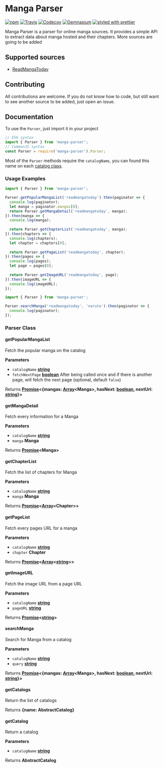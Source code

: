 # Manga Parser

[![npm](https://img.shields.io/npm/v/manga-parser.svg?style=flat-square)](https://www.npmjs.com/package/manga-parser) [![Travis](https://img.shields.io/travis/na-ji/node-manga-parser.svg?style=flat-square)](https://travis-ci.org/na-ji/node-manga-parser) [![Codecov](https://img.shields.io/codecov/c/github/na-ji/node-manga-parser.svg?style=flat-square)](https://codecov.io/gh/na-ji/node-manga-parser) [![Gemnasium](https://img.shields.io/gemnasium/na-ji/node-manga-parser.svg?style=flat-square)](https://gemnasium.com/github.com/na-ji/node-manga-parser) [![styled with prettier](https://img.shields.io/badge/styled_with-prettier-ff69b4.svg?style=flat-square)](https://github.com/prettier/prettier)

Manga Parser is a parser for online manga sources. It provides a simple API to extract data about manga hosted and their chapters. More sources are going to be added

## Supported sources

-   [ReadMangaToday](http://www.readmanga.today/)

## Contributing

All contributions are welcome. If you do not know how to code, but still want to see another source to be added, just open an issue.

## Documentation

To use the `Parser`, just import it in your project

```javascript
// ES6 syntax
import { Parser } from 'manga-parser';
// CommonJS syntax
const Parser = require('manga-parser').Parser;
```

Most of the `Parser` methods require the `catalogName`, you can found this name on each [catalog class](https://github.com/na-ji/node-manga-parser/tree/master/src/sites).

### Usage Examples

```javascript
import { Parser } from 'manga-parser';

Parser.getPopularMangaList('readmangatoday').then(paginator => {
  console.log(paginator);
  let manga = paginator.mangas[0];
  return Parser.getMangaDetail('readmangatoday', manga);
}).then(manga => {
  console.log(manga);
  
  return Parser.getChapterList('readmangatoday', manga);
}).then(chapters => {
  console.log(chapters);
  let chapter = chapters[0];
  
  return Parser.getPageList('readmangatoday', chapter);
}).then(pages => {
  console.log(pages);
  let page = pages[0];
  
  return Parser.getImageURL('readmangatoday', page);
}).then(imageURL => {
  console.log(imageURL);
});
```

```javascript
import { Parser } from 'manga-parser';

Parser.searchManga('readmangatoday', 'naruto').then(paginator => {
  console.log(paginator);
});
```

### Parser Class

<!-- Generated by documentation.js. Update this documentation by updating the source code. -->

#### getPopularMangaList

Fetch the popular manga on the catalog

**Parameters**

-   `catalogName` **[string](https://developer.mozilla.org/en-US/docs/Web/JavaScript/Reference/Global_Objects/String)** 
-   `fetchNextPage` **[boolean](https://developer.mozilla.org/en-US/docs/Web/JavaScript/Reference/Global_Objects/Boolean)** After being called once and if there is another page, will fetch the next page (optional, default `false`)

Returns **[Promise](https://developer.mozilla.org/en-US/docs/Web/JavaScript/Reference/Global_Objects/Promise)&lt;{mangas: [Array](https://developer.mozilla.org/en-US/docs/Web/JavaScript/Reference/Global_Objects/Array)&lt;Manga>, hasNext: [boolean](https://developer.mozilla.org/en-US/docs/Web/JavaScript/Reference/Global_Objects/Boolean), nextUrl: [string](https://developer.mozilla.org/en-US/docs/Web/JavaScript/Reference/Global_Objects/String)}>** 

#### getMangaDetail

Fetch every information for a Manga

**Parameters**

-   `catalogName` **[string](https://developer.mozilla.org/en-US/docs/Web/JavaScript/Reference/Global_Objects/String)** 
-   `manga` **Manga** 

Returns **[Promise](https://developer.mozilla.org/en-US/docs/Web/JavaScript/Reference/Global_Objects/Promise)&lt;Manga>** 

#### getChapterList

Fetch the list of chapters for Manga

**Parameters**

-   `catalogName` **[string](https://developer.mozilla.org/en-US/docs/Web/JavaScript/Reference/Global_Objects/String)** 
-   `manga` **Manga** 

Returns **[Promise](https://developer.mozilla.org/en-US/docs/Web/JavaScript/Reference/Global_Objects/Promise)&lt;[Array](https://developer.mozilla.org/en-US/docs/Web/JavaScript/Reference/Global_Objects/Array)&lt;Chapter>>** 

#### getPageList

Fetch every pages URL for a manga

**Parameters**

-   `catalogName` **[string](https://developer.mozilla.org/en-US/docs/Web/JavaScript/Reference/Global_Objects/String)** 
-   `chapter` **Chapter** 

Returns **[Promise](https://developer.mozilla.org/en-US/docs/Web/JavaScript/Reference/Global_Objects/Promise)&lt;[Array](https://developer.mozilla.org/en-US/docs/Web/JavaScript/Reference/Global_Objects/Array)&lt;[string](https://developer.mozilla.org/en-US/docs/Web/JavaScript/Reference/Global_Objects/String)>>** 

#### getImageURL

Fetch the image URL from a page URL

**Parameters**

-   `catalogName` **[string](https://developer.mozilla.org/en-US/docs/Web/JavaScript/Reference/Global_Objects/String)** 
-   `pageURL` **[string](https://developer.mozilla.org/en-US/docs/Web/JavaScript/Reference/Global_Objects/String)** 

Returns **[Promise](https://developer.mozilla.org/en-US/docs/Web/JavaScript/Reference/Global_Objects/Promise)&lt;[string](https://developer.mozilla.org/en-US/docs/Web/JavaScript/Reference/Global_Objects/String)>** 

#### searchManga

Search for Manga from a catalog

**Parameters**

-   `catalogName` **[string](https://developer.mozilla.org/en-US/docs/Web/JavaScript/Reference/Global_Objects/String)** 
-   `query` **[string](https://developer.mozilla.org/en-US/docs/Web/JavaScript/Reference/Global_Objects/String)** 

Returns **[Promise](https://developer.mozilla.org/en-US/docs/Web/JavaScript/Reference/Global_Objects/Promise)&lt;{mangas: [Array](https://developer.mozilla.org/en-US/docs/Web/JavaScript/Reference/Global_Objects/Array)&lt;Manga>, hasNext: [boolean](https://developer.mozilla.org/en-US/docs/Web/JavaScript/Reference/Global_Objects/Boolean), nextUrl: [string](https://developer.mozilla.org/en-US/docs/Web/JavaScript/Reference/Global_Objects/String)}>** 

#### getCatalogs

Return the list of catalogs

Returns **{name: AbstractCatalog}** 

#### getCatalog

Return a catalog

**Parameters**

-   `catalogName` **[string](https://developer.mozilla.org/en-US/docs/Web/JavaScript/Reference/Global_Objects/String)** 

Returns **AbstractCatalog** 
